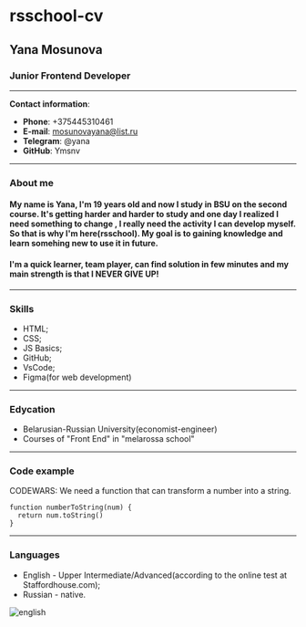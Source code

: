 #  rsschool-cv

##  Yana Mosunova

###  Junior Frontend Developer

---------------------------------------
**Contact information**:
* **Phone**: +375445310461
* **E-mail**: mosunovayana@list.ru
* **Telegram**: @yana
* **GitHub**: Ymsnv

----
### About me
#### My name is Yana, I'm 19 years old and now I study in BSU on the second course. It's getting harder and harder to study and  one day I realized I need something to change , I really need the activity I can develop myself. So that is why I'm here(rsschool). My goal is to gaining knowledge and learn somehing new to use it in future.


#### I'm a quick learner, team player, can find solution in few minutes and my main strength is that I NEVER GIVE UP!
---
### Skills
* HTML;
* CSS;
* JS Basics;
* GitHub;
* VsCode;
* Figma(for web development)
---
### Edycation
* Belarusian-Russian University(economist-engineer)
* Courses of "Front End" in "melarossa school"
---
### Code example
CODEWARS: We need a function that can transform a number into a string.
```
function numberToString(num) {
  return num.toString()
}
```
---
### Languages
* English - Upper Intermediate/Advanced(according to the online test at Staffordhouse.com);
* Russian - native.


![english](./photo5260739569689672745.jpg)